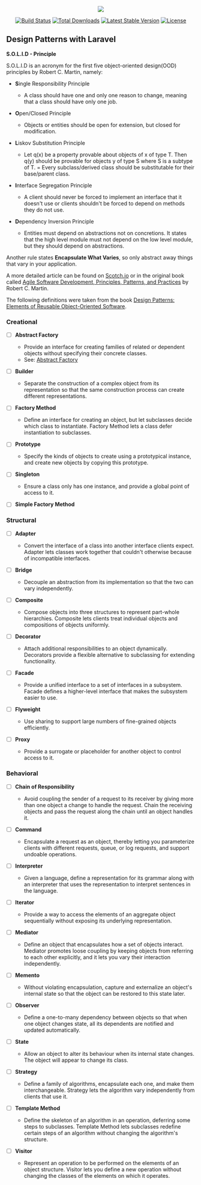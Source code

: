 <p align="center"><img src="https://laravel.com/assets/img/components/logo-laravel.svg"></p>

<p align="center">
<a href="https://travis-ci.org/laravel/framework"><img src="https://travis-ci.org/laravel/framework.svg" alt="Build Status"></a>
<a href="https://packagist.org/packages/laravel/framework"><img src="https://poser.pugx.org/laravel/framework/d/total.svg" alt="Total Downloads"></a>
<a href="https://packagist.org/packages/laravel/framework"><img src="https://poser.pugx.org/laravel/framework/v/stable.svg" alt="Latest Stable Version"></a>
<a href="https://packagist.org/packages/laravel/framework"><img src="https://poser.pugx.org/laravel/framework/license.svg" alt="License"></a>
</p>

## Design Patterns with Laravel

**S.O.L.I.D - Principle**

S.O.L.I.D is an acronym for the first five object-oriented design(OOD) principles by Robert C. Martin, namely:

* **S**ingle Responsibility Principle
	* A class should have one and only one reason to change, meaning that a class should have only one job.

* **O**pen/Closed Principle
	* Objects or entities should be open for extension, but closed for modification.

* **L**iskov Substitution Principle
	* Let q(x) be a property provable about objects of x of type T. Then q(y) should be provable for objects y of type S where S is a subtype of T.
	= Every subclass/derived class should be substitutable for their base/parent class.

* **I**nterface Segregation Principle
	* A client should never be forced to implement an interface that it doesn't use or clients shouldn't be forced to depend on methods they do not use.

* **D**ependency Inversion Principle
	* Entities must depend on abstractions not on concretions. It states that the high level module must not depend on the low level module, but they should depend on abstractions.

Another rule states **Encapsulate What Varies**, so only abstract away things that vary in your application.

A more detailed article can be found on <a href="https://scotch.io/bar-talk/s-o-l-i-d-the-first-five-principles-of-object-oriented-design">Scotch.io</a>
or in the original book called <a href="https://www.amazon.com/Software-Development-Principles-Patterns-Practices/dp/0135974445/ref=sr_1_2?ie=UTF8&qid=1502116411&sr=8-2&keywords=agile+software+development">
Agile Software Development, Principles, Patterns, and Practices</a> by Robert C. Martin.

The following definitions were taken from the book <a href="https://www.amazon.com/Design-Patterns-Elements-Reusable-Object-Oriented/dp/0201633612/ref=sr_1_1?ie=UTF8&qid=1502116580&sr=8-1&keywords=design+patterns">
Design Patterns: Elements of Reusable Object-Oriented Software</a>.

### Creational

- [ ] **Abstract Factory**
	* Provide an interface for creating families of related or dependent objects without specifying their concrete classes.
	* See: [Abstract Factory](abstract_factory.md)

- [ ] **Builder**
	* Separate the construction of a complex object from its representation so that the same
	construction process can create different representations.

- [ ] **Factory Method**
	* Define an interface for creating an object, but let subclasses decide which class to instantiate. Factory Method lets
	a class defer instantiation to subclasses.

- [ ] **Prototype**
	* Specify the kinds of objects to create using a prototypical instance, and create new objects by copying this prototype.

- [ ] **Singleton**
	* Ensure a class only has one instance, and provide a global point of access to it.

- [ ] **Simple Factory Method**


### Structural

- [ ] **Adapter**
	* Convert the interface of a class into another interface clients expect. Adapter lets classes work together that
	couldn't otherwise because of incompatible interfaces.

- [ ] **Bridge**
	* Decouple an abstraction from its implementation so that the two can vary independently.

- [ ] **Composite**
	* Compose objects into three structures to represent part-whole hierarchies. Composite lets clients treat individual
	objects and compositions of objects uniformly.

- [ ] **Decorator**
	* Attach additional responsibilities to an object dynamically. Decorators provide a flexible alternative to subclassing
	for extending functionality.

- [ ] **Facade**
	* Provide a unified interface to a set of interfaces in a subsystem. Facade defines a higher-level interface that makes
	the subsystem easier to use.

- [ ] **Flyweight**
	* Use sharing to support large numbers of fine-grained objects efficiently.

- [ ] **Proxy**
	* Provide a surrogate or placeholder for another object to control access to it.

### Behavioral

- [ ] **Chain of Responsibility**
	* Avoid coupling the sender of a request to its receiver by giving more than one object a change to handle the request.
	Chain the receiving objects and pass the request along the chain until an object handles it.

- [ ] **Command**
	* Encapsulate a request as an object, thereby letting you parameterize clients with different requests, queue,
	or log requests, and support undoable operations.

- [ ] **Interpreter**
	* Given a language, define a representation for its grammar along with an interpreter that uses the
	representation to interpret sentences in the language.

- [ ] **Iterator**
	* Provide a way to access the elements of an aggregate object sequentially without exposing its underlying
	representation.

- [ ] **Mediator**
	* Define an object that encapsulates how a set of objects interact. Mediator promotes loose coupling by keeping
	 objects from referring to each other explicitly, and it lets you vary their interaction independently.

- [ ] **Memento**
	* Without violating encapsulation, capture and externalize an object's internal state so that the object can be
	restored to this state later.

- [ ] **Observer**
	* Define a one-to-many dependency between objects so that when one object changes state, all its dependents are notified
	and updated automatically.

- [ ] **State**
	* Allow an object to alter its behaviour when its internal state changes. The object will appear to change its class.

- [ ] **Strategy**
	* Define a family of algorithms, encapsulate each one, and make them interchangeable. Strategy lets the algorithm
	vary independently from clients that use it.

- [ ] **Template Method**
	* Define the skeleton of an algorithm in an operation, deferring some steps to subclasses. Template Method lets
	subclasses redefine certain steps of an algorithm without changing the algorithm's structure.

- [ ] **Visitor**
	* Represent an operation to be performed on the elements of an object structure. Visitor lets you define a new operation
	without changing the classes of the elements on which it operates.

